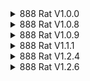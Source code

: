 <details>
  <summary>888 Rat V1.0.0</summary>
  <img src="https://github.com/user-attachments/assets/fa20615e-aedd-498c-85f9-f557b08b58b4" alt="1" />
</details>

<details>
  <summary>888 Rat V1.0.8</summary>
  <img src="https://github.com/user-attachments/assets/3a8b1b2f-141f-4a50-9bb7-e9756642be0c" alt="1" />
</details>

<details>
  <summary>888 Rat V1.0.9</summary>
  <img src="https://github.com/user-attachments/assets/46d53cde-a773-4f73-8d79-2309fe395771" alt="1" />
</details>

<details>
  <summary>888 Rat V1.1.1</summary>
  <img src="https://github.com/user-attachments/assets/59343a21-c9fa-4581-b498-afcc74882af1" alt="1" />
</details>

<details>
  <summary>888 Rat V1.2.4</summary>
  <img src="https://github.com/user-attachments/assets/28ccaa07-9146-4d90-8325-4caaa819b794" alt="1" />
</details>

<details>
  <summary>888 Rat V1.2.6</summary>
  <img src="https://github.com/yuankong666/Ultimate-RAT-Collection/assets/128066597/e4e419d2-4fff-4523-81ae-3173613b7003" alt="1" />
</details>

